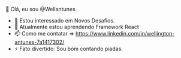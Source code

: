 👋 Olá, eu sou @Wellantunes
- 👀 Estou interessado em Novos Desafios.
- 🌱 Atualmente estou aprendendo Framework React
- 📫 Como me contatar => https://www.linkedin.com/in/wellington-antunes-7a1417302/
- ⚡ Fato divertido: Sou bom contando piadas.
<!---
Wellantunes/Wellantunes is a ✨ special ✨ repository because its `README.md` (this file) appears on your GitHub profile.
You can click the Preview link to take a look at your changes.
--->
